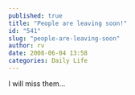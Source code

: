 ```yaml
---
published: true
title: "People are leaving soon!"
id: "541"
slug: "people-are-leaving-soon"
author: rv
date: 2008-06-04 13:58
categories: Daily Life
---
```

I will miss them...
